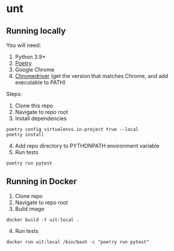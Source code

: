 # unt
## Running locally
You will need:
1. Python 3.9+
2. [Poetry](https://python-poetry.org/docs/#installation)
3. Google Chrome
4. [Chromedriver](https://chromedriver.chromium.org/downloads) (get the version that matches Chrome, and add executable to PATH)

Steps:
1. Clone this repo
2. Navigate to repo root
3. Install dependencies

```
poetry config virtualenvs.in-project true --local
poetry install
```
4. Add repo directory to PYTHONPATH environment variable
5. Run tests

```
poetry run pytest
```

## Running in Docker
1. Clone repo
2. Navigate to repo root
3. Build image
```
docker build -t uit:local .
```
4. Run tests
```
docker run uit:local /bin/bash -c "poetry run pytest"
```
